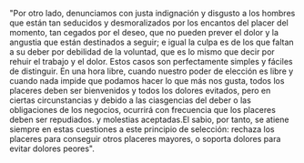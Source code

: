 "Por otro lado, denunciamos con justa indignación y disgusto a los hombres que están tan seducidos y desmoralizados por los encantos del 
placer del momento, tan cegados por el deseo, que no pueden prever el dolor y la angustia que están destinados a seguir; e igual la culpa es 
de los que faltan a su deber por debilidad de la voluntad, que es lo mismo que decir por rehuir el trabajo y el dolor. Estos casos son 
perfectamente simples y fáciles de distinguir. En una hora libre, cuando nuestro poder de elección es libre y cuando nada impide que podamos 
hacer lo que más nos gusta, todos los placeres deben ser bienvenidos y todos los dolores evitados, pero en ciertas circunstancias y debido a 
las ciasgencias del deber o las obligaciones de los negocios, ocurrirá con frecuencia que los placeres deben ser repudiados. y molestias 
aceptadas.El sabio, por tanto, se atiene siempre en estas cuestiones a este principio de selección: rechaza los placeres para conseguir 
otros placeres mayores, o soporta dolores para evitar dolores peores".